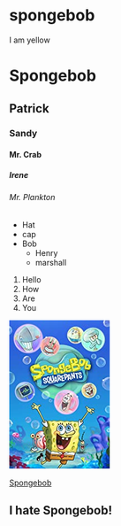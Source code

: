 # spongebob
I am yellow

# Spongebob
## Patrick
### Sandy
#### Mr. Crab
##### Irene
###### Mr. Plankton

* Hat
* cap
* Bob
    * Henry
    * marshall


1. Hello
1. How 
1. Are
1. You

![Spongebob](spongebob.jpg)

[Spongebob](https://www.imdb.com/title/tt0206512/)

I hate Spongebob!
-
